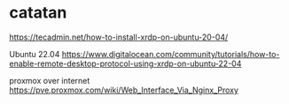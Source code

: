 # catatan

https://tecadmin.net/how-to-install-xrdp-on-ubuntu-20-04/

Ubuntu 22.04
https://www.digitalocean.com/community/tutorials/how-to-enable-remote-desktop-protocol-using-xrdp-on-ubuntu-22-04

proxmox over internet
https://pve.proxmox.com/wiki/Web_Interface_Via_Nginx_Proxy
